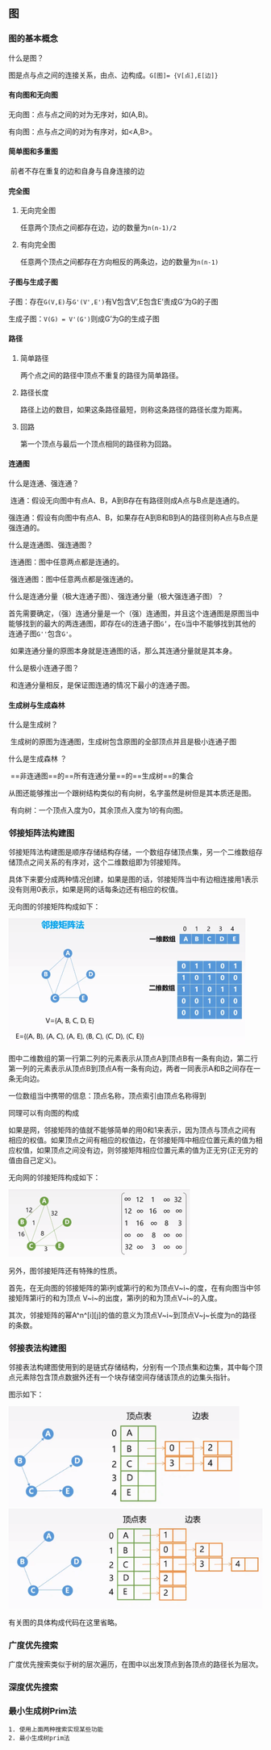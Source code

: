 ## 图

### 图的基本概念

什么是图？

​	图是点与点之间的连接关系，由点、边构成。`G[图]= {V[点],E[边]}`

#### 有向图和无向图

无向图：点与点之间的对为无序对，如(A,B)。

有向图：点与点之间的对为有序对，如<A,B>。

#### 简单图和多重图

​	前者不存在重复的边和自身与自身连接的边

#### 完全图

1.  无向完全图

    任意两个顶点之间都存在边，边的数量为`n(n-1)/2`

2.  有向完全图

    任意两个顶点之间都存在方向相反的两条边，边的数量为`n(n-1)`

#### 子图与生成子图

子图：存在`G(V,E)`与`G'(V',E')`有V包含V’,E包含E’责成G’为G的子图

生成子图：`V(G) = V'(G')`则成G’为G的生成子图

#### 路径

1.  简单路径

    两个点之间的路径中顶点不重复的路径为简单路径。

2.  路径长度

    路径上边的数目，如果这条路径最短，则称这条路径的路径长度为距离。

3.  回路

    第一个顶点与最后一个顶点相同的路径称为回路。

#### 连通图

什么是连通、强连通？

​	连通：假设无向图中有点A、B，A到B存在有路径则成A点与B点是连通的。

​	强连通：假设有向图中有点A、B，如果存在A到B和B到A的路径则称A点与B点是强连通的。



什么是连通图、强连通图？

​	连通图：图中任意两点都是连通的。

​	强连通图：图中任意两点都是强连通的。



什么是连通分量（极大连通子图）、强连通分量（极大强连通子图）？

​	首先需要确定，（强）连通分量是一个（强）连通图，并且这个连通图是原图当中能够找到的最大的两连通图，即存在`G`的连通子图`G’`，在`G`当中不能够找到其他的连通子图`G''`包含`G'`。

​	如果连通分量的原图本身就是连通图的话，那么其连通分量就是其本身。



什么是极小连通子图？

​	和连通分量相反，是保证图连通的情况下最小的连通子图。

#### 生成树与生成森林



什么是生成树？

​	生成树的原图为连通图，生成树包含原图的全部顶点并且是极小连通子图

什么是生成森林 ？

​	==非连通图==的==所有连通分量==的==生成树==的集合



从图还能够推出一个跟树结构类似的有向树，名字虽然是树但是其本质还是图。

​	有向树：一个顶点入度为0，其余顶点入度为1的有向图。

### 邻接矩阵法构建图

邻接矩阵法构建图是顺序存储结构存储，一个数组存储顶点集，另一个二维数组存储顶点之间关系的有序对，这个二维数组即为邻接矩阵。

具体下来要分成两种情况创建，如果是图的话，邻接矩阵当中有边相连接用1表示没有则用0表示，如果是网的话每条边还有相应的权值。

无向图的邻接矩阵构成如下：

<img src="图-邻接矩阵法-图1.png" alt="image-20200510072950087" style="zoom:50%;" />

图中二维数组的第一行第二列的元素表示从顶点A到顶点B有一条有向边，第二行第一列的元素表示从顶点B到顶点A有一条有向边，两者一同表示A和B之间存在一条无向边。

一位数组当中携带的信息：顶点名称，顶点索引由顶点名称得到



同理可以有向图的构成



如果是网，邻接矩阵的值就不能够简单的用0和1来表示，因为顶点与顶点之间有相应的权值。如果顶点之间有相应的权值边，在邻接矩阵中相应位置元素的值为相应权值，如果顶点之间没有边，则邻接矩阵相应位置元素的值为正无穷(正无穷的值由自己定义)。

无向网的邻接矩阵构成如下：

<img src="图-邻接矩阵法-图2.png" alt="image-20200510074046156" style="zoom:50%;" />



另外，图邻接矩阵还有特殊的性质。

首先，在无向图的邻接矩阵的第i列或第i行的和为顶点V~i~的度，在有向图当中邻接矩阵第i行的和为顶点 V~i~的出度，第i列的和为顶点V~i~的入度。

其次，邻接矩阵的幂A^n^[i][j]的值的意义为顶点V~i~到顶点V~j~长度为n的路径的条数。

### 邻接表法构建图

邻接表法构建图使用到的是链式存储结构，分别有一个顶点集和边集，其中每个顶点元素除包含顶点数据外还有一个块存储空间存储该顶点的边集头指针。



图示如下：

<img src=".\图-邻接表法-图1.png" alt="图-邻接表法-图1" style="zoom: 80%;" />



<img src=".\图-邻接表法-图2.png" alt="图-邻接表法-图2" style="zoom:80%;" />

有关图的具体构成代码在这里省略。



### 广度优先搜索

广度优先搜索类似于树的层次遍历，在图中以出发顶点到各顶点的路径长为层次。

### 深度优先搜索



### 最小生成树Prim法

 	1. 使用上面两种搜索实现某些功能
 	2. 最小生成树prim法